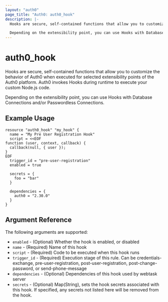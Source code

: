 ```yaml
---
layout: "auth0"
page_title: "Auth0: auth0_hook"
description: |-
  Hooks are secure, self-contained functions that allow you to customize the behavior of Auth0 when executed for selected extensibility points of the Auth0 platform. Auth0 invokes Hooks during runtime to execute your custom Node.js code.

  Depending on the extensibility point, you can use Hooks with Database Connections and/or Passwordless Connections.
---
```


# auth0_hook

Hooks are secure, self-contained functions that allow you to customize the behavior of Auth0 when executed for selected extensibility points of the Auth0 platform. Auth0 invokes Hooks during runtime to execute your custom Node.js code.

Depending on the extensibility point, you can use Hooks with Database Connections and/or Passwordless Connections.

## Example Usage

```hcl
resource "auth0_hook" "my_hook" {
  name = "My Pre User Registration Hook"
  script = <<EOF
function (user, context, callback) {
  callback(null, { user });
}
EOF
  trigger_id = "pre-user-registration"
  enabled = true
    
  secrets = {
    foo = "bar"    
  }

  dependencies = {
    auth0 = "2.30.0"
  }
}
```

## Argument Reference

The following arguments are supported:

* `enabled` - (Optional) Whether the hook is enabled, or disabled
* `name` - (Required) Name of this hook
* `script` - (Required) Code to be executed when this hook runs
* `trigger_id` - (Required) Execution stage of this rule. Can be credentials-exchange, pre-user-registration, post-user-registration, post-change-password, or send-phone-message
* `dependencies` - (Optional) Dependencies of this hook used by webtask server
* `secrets` - (Optional) Map(String), sets the hook secrets associated with this hook. If specified, any secrets not listed here will be removed from the hook.
